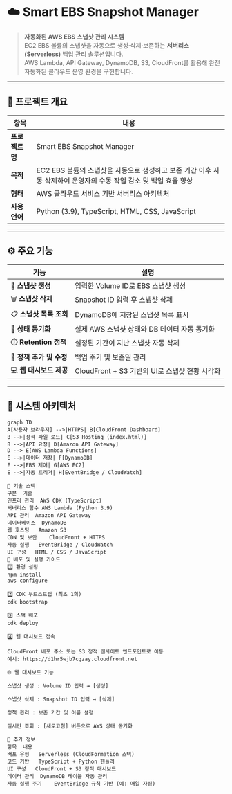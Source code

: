 # ☁️ Smart EBS Snapshot Manager

> **자동화된 AWS EBS 스냅샷 관리 시스템**  
> EC2 EBS 볼륨의 스냅샷을 자동으로 생성·삭제·보존하는 **서버리스(Serverless)** 백업 관리 솔루션입니다.  
> AWS Lambda, API Gateway, DynamoDB, S3, CloudFront를 활용해 완전 자동화된 클라우드 운영 환경을 구현합니다.

---

## 📘 프로젝트 개요

| 항목 | 내용 |
|------|------|
| **프로젝트명** | Smart EBS Snapshot Manager |
| **목적** | EC2 EBS 볼륨의 스냅샷을 자동으로 생성하고 보존 기간 이후 자동 삭제하여 운영자의 수동 작업 감소 및 백업 효율 향상 |
| **형태** | AWS 클라우드 서비스 기반 서버리스 아키텍처 |
| **사용 언어** | Python (3.9), TypeScript, HTML, CSS, JavaScript |

---

## ⚙️ 주요 기능

| 기능 | 설명 |
|------|------|
| 📸 **스냅샷 생성** | 입력한 Volume ID로 EBS 스냅샷 생성 |
| 🗑️ **스냅샷 삭제** | Snapshot ID 입력 후 스냅샷 삭제 |
| 📋 **스냅샷 목록 조회** | DynamoDB에 저장된 스냅샷 목록 표시 |
| 🔄 **상태 동기화** | 실제 AWS 스냅샷 상태와 DB 데이터 자동 동기화 |
| ⏱️ **Retention 정책** | 설정된 기간이 지난 스냅샷 자동 삭제 |
| 🧩 **정책 추가 및 수정** | 백업 주기 및 보존일 관리 |
| 💻 **웹 대시보드 제공** | CloudFront + S3 기반의 UI로 스냅샷 현황 시각화 |

---

## 🧱 시스템 아키텍처

```mermaid
graph TD
A[사용자 브라우저] -->|HTTPS| B[CloudFront Dashboard]
B -->|정적 파일 로드| C[S3 Hosting (index.html)]
B -->|API 요청| D[Amazon API Gateway]
D --> E[AWS Lambda Functions]
E -->|데이터 저장| F[DynamoDB]
E -->|EBS 제어| G[AWS EC2]
E -->|자동 트리거| H[EventBridge / CloudWatch]

🧩 기술 스택
구분	기술
인프라 관리	AWS CDK (TypeScript)
서버리스 함수	AWS Lambda (Python 3.9)
API 관리	Amazon API Gateway
데이터베이스	DynamoDB
웹 호스팅	Amazon S3
CDN 및 보안	CloudFront + HTTPS
자동 실행	EventBridge / CloudWatch
UI 구성	HTML / CSS / JavaScript
🚀 배포 및 실행 가이드
1️⃣ 환경 설정
npm install
aws configure

2️⃣ CDK 부트스트랩 (최초 1회)
cdk bootstrap

3️⃣ 스택 배포
cdk deploy

4️⃣ 웹 대시보드 접속

CloudFront 배포 주소 또는 S3 정적 웹사이트 엔드포인트로 이동
예시: https://d1hr5wjb7cgzay.cloudfront.net

🌐 웹 대시보드 기능

스냅샷 생성 : Volume ID 입력 → [생성]

스냅샷 삭제 : Snapshot ID 입력 → [삭제]

정책 관리 : 보존 기간 및 이름 설정

실시간 조회 : [새로고침] 버튼으로 AWS 상태 동기화

🧾 추가 정보
항목	내용
배포 유형	Serverless (CloudFormation 스택)
코드 기반	TypeScript + Python 핸들러
UI 구성	CloudFront + S3 정적 대시보드
데이터 관리	DynamoDB 테이블 자동 관리
자동 실행 주기	EventBridge 규칙 기반 (예: 매일 자정)